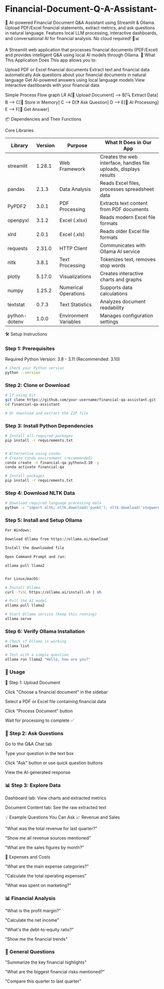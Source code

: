 # Financial-Document-Q-A-Assistant-
🤖 AI-powered Financial Document Q&amp;A Assistant using Streamlit &amp; Ollama. Upload PDF/Excel financial statements, extract metrics, and ask questions in natural language. Features local LLM processing, interactive dashboards, and conversational AI for financial analysis. No cloud required! 💼📊

A Streamlit web application that processes financial documents (PDF/Excel) and provides intelligent Q&A using local AI models through Ollama.
🎯 What This Application Does
This app allows you to:

Upload PDF or Excel financial documents
Extract text and financial data automatically
Ask questions about your financial documents in natural language
Get AI-powered answers using local language models
View interactive dashboards with your financial data

Simple Process Flow
graph LR
    A[📄 Upload Document] --> B[🔍 Extract Data]
    B --> C[💾 Store in Memory]
    C --> D[❓ Ask Question]
    D --> E[🤖 AI Processing]
    E --> F[💬 Get Answer]

📦 Dependencies and Their Functions

Core Libraries

| Library        | Version  | Purpose            | What It Does in Our App |
|----------------|----------|--------------------|--------------------------|
| streamlit      | 1.28.1   | Web Framework      | Creates the web interface, handles file uploads, displays results |
| pandas         | 2.1.3    | Data Analysis      | Reads Excel files, processes spreadsheet data |
| PyPDF2         | 3.0.1    | PDF Processing     | Extracts text content from PDF documents |
| openpyxl       | 3.1.2    | Excel (.xlsx)      | Reads modern Excel file formats |
| xlrd           | 2.0.1    | Excel (.xls)       | Reads older Excel file formats |
| requests       | 2.31.0   | HTTP Client        | Communicates with Ollama AI service |
| nltk           | 3.8.1    | Text Processing    | Tokenizes text, removes stop words |
| plotly         | 5.17.0   | Visualizations     | Creates interactive charts and graphs |
| numpy          | 1.25.2   | Numerical Operations | Supports data calculations |
| textstat       | 0.7.3    | Text Statistics    | Analyzes document readability |
| python-dotenv  | 1.0.0    | Environment Variables | Manages configuration settings |

🛠️ Setup Instructions

### Step 1: Prerequisites
Required Python Version: 3.8 - 3.11 (Recommended: 3.10)
```bash
# Check your Python version
python --version
```
### Step 2: Clone or Download
```bash
# If using Git
git clone https://github.com/your-username/financial-qa-assistant.git
cd financial-qa-assistant

# Or download and extract the ZIP file
```
### Step 3: Install Python Dependencies
```bash
# Install all required packages
pip install -r requirements.txt


# Alternative using conda:
# Create conda environment (recommended)
conda create -n financial-qa python=3.10 -y
conda activate financial-qa

# Install packages
pip install -r requirements.txt
```
### Step 4: Download NLTK Data
```bash
# Download required language processing data
python -c "import nltk; nltk.download('punkt'); nltk.download('stopwords')"

```
### Step 5: Install and Setup Ollama
```bash
For Windows:

Download Ollama from https://ollama.ai/download

Install the downloaded file

Open Command Prompt and run:

ollama pull llama2


For Linux/macOS:

# Install Ollama
curl -fsSL https://ollama.ai/install.sh | sh

# Pull the AI model
ollama pull llama2

# Start Ollama service (keep this running)
ollama serve
```

### Step 6: Verify Ollama Installation
```bash
# Check if Ollama is working
ollama list

# Test with a simple question
ollama run llama2 "Hello, how are you?"
```
### 📝 Usage
📂 Step 1: Upload Document

Click "Choose a financial document" in the sidebar

Select a PDF or Excel file containing financial data

Click "Process Document" button

Wait for processing to complete ✅

### 💬 Step 2: Ask Questions

Go to the Q&A Chat tab

Type your question in the text box

Click "Ask" button or use quick question buttons

View the AI-generated response

### 📊 Step 3: Explore Data

Dashboard tab: View charts and extracted metrics

Document Content tab: See the raw extracted text

💡 Example Questions You Can Ask
📈 Revenue and Sales

"What was the total revenue for last quarter?"

"Show me all revenue sources mentioned"

"What are the sales figures by month?"

💸 Expenses and Costs

"What are the main expense categories?"

"Calculate the total operating expenses"

"What was spent on marketing?"

### 📊 Financial Analysis

"What is the profit margin?"

"Calculate the net income"

"What's the debt-to-equity ratio?"

"Show me the financial trends"

### 📝 General Questions

"Summarize the key financial highlights"

"What are the biggest financial risks mentioned?"

"Compare this quarter to last quarter"

